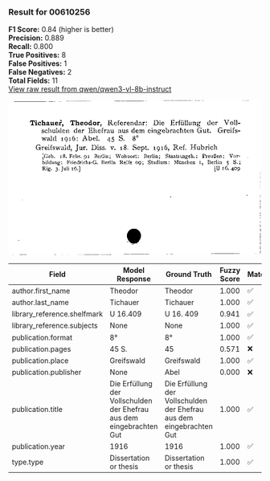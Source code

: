 ### Result for 00610256
**F1 Score:** 0.84 (higher is better)<br>**Precision:** 0.889<br>**Recall:** 0.800<br>**True Positives:** 8<br>**False Positives:** 1<br>**False Negatives:** 2<br>**Total Fields:** 11<br>[View raw result from qwen/qwen3-vl-8b-instruct](https://github.com/RISE-UNIBAS/humanities_data_benchmark/blob/main/results/2025-10-20/T0264/request_T0264_00610256.json)

<img src="https://github.com/RISE-UNIBAS/humanities_data_benchmark/blob/main/benchmarks/zettelkatalog/images/00610256.jpg?raw=true" alt="00610256" width="600px">

| Field | Model Response | Ground Truth | Fuzzy Score | Match |
|-------|----------------|--------------|-------------|-------|
| author.first_name | Theodor | Theodor | 1.000 | ✅ |
| author.last_name | Tichauer | Tichauer | 1.000 | ✅ |
| library_reference.shelfmark | U 16.409 | U 16. 409 | 0.941 | ✅ |
| library_reference.subjects | None | None | 1.000 | ✅ |
| publication.format | 8° | 8° | 1.000 | ✅ |
| publication.pages | 45 S. | 45 | 0.571 | ❌ |
| publication.place | Greifswald | Greifswald | 1.000 | ✅ |
| publication.publisher | None | Abel | 0.000 | ❌ |
| publication.title | Die Erfüllung der Vollschulden der Ehefrau aus dem eingebrachten Gut | Die Erfüllung der Vollschulden der Ehefrau aus dem eingebrachten Gut | 1.000 | ✅ |
| publication.year | 1916 | 1916 | 1.000 | ✅ |
| type.type | Dissertation or thesis | Dissertation or thesis | 1.000 | ✅ |
